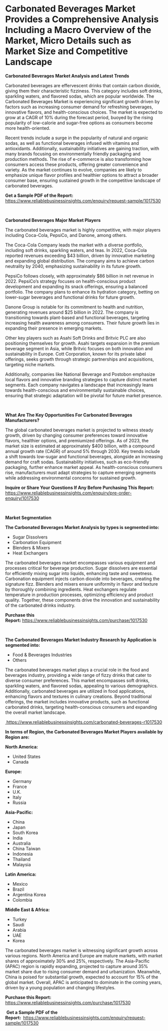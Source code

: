 <p><h1>Carbonated Beverages Market Provides a Comprehensive Analysis Including a Macro Overview of the Market, Micro Details such as Market Size and Competitive Landscape</h1></p><p><strong>Carbonated Beverages Market Analysis and Latest Trends</strong></p>
<p><p>Carbonated beverages are effervescent drinks that contain carbon dioxide, giving them their characteristic fizziness. This category includes soft drinks, sparkling waters, and flavored sodas, which are popular worldwide. The Carbonated Beverages Market is experiencing significant growth driven by factors such as increasing consumer demand for refreshing beverages, innovative flavors, and health-conscious choices. The market is expected to grow at a CAGR of 10% during the forecast period, buoyed by the rising popularity of low-calorie and sugar-free options as consumers become more health-oriented.</p><p>Recent trends include a surge in the popularity of natural and organic sodas, as well as functional beverages infused with vitamins and antioxidants. Additionally, sustainability initiatives are gaining traction, with many brands focusing on environmentally friendly packaging and production methods. The rise of e-commerce is also transforming how consumers access these products, offering greater convenience and variety. As the market continues to evolve, companies are likely to emphasize unique flavor profiles and healthier options to attract a broader consumer base, ensuring sustained growth in the competitive landscape of carbonated beverages.</p></p>
<p><strong>Get a Sample PDF of the Report:&nbsp;</strong> <a href="https://www.reliablebusinessinsights.com/enquiry/request-sample/1017530?utm_campaign=3368&utm_medium=2&utm_source=Github&utm_content=ia&utm_term=18042025&utm_id=carbonated-beverages">https://www.reliablebusinessinsights.com/enquiry/request-sample/1017530</a></p>
<p>&nbsp;</p>
<p><strong>Carbonated Beverages Major Market Players</strong></p>
<p><p>The carbonated beverages market is highly competitive, with major players including Coca-Cola, PepsiCo, and Danone, among others. </p><p>The Coca-Cola Company leads the market with a diverse portfolio, including soft drinks, sparkling waters, and teas. In 2022, Coca-Cola reported revenues exceeding $43 billion, driven by innovative marketing and expanding global distribution. The company aims to achieve carbon neutrality by 2040, emphasizing sustainability in its future growth.</p><p>PepsiCo follows closely, with approximately $86 billion in net revenue in 2022. PepsiCo’s strategy focuses on health-conscious product development and expanding its snack offerings, ensuring a balanced portfolio. The company plans to enhance its hydration category, betting on lower-sugar beverages and functional drinks for future growth.</p><p>Danone Group is notable for its commitment to health and nutrition, generating revenues around $25 billion in 2022. The company is transitioning towards plant-based and functional beverages, targeting increasing health awareness among consumers. Their future growth lies in expanding their presence in emerging markets.</p><p>Other key players such as Asahi Soft Drinks and Britvic PLC are also positioning themselves for growth. Asahi targets expansion in the premium beverage segment in Asia, while Britvic focuses on both innovation and sustainability in Europe. Cott Corporation, known for its private label offerings, seeks growth through strategic partnerships and acquisitions, targeting niche markets.</p><p>Additionally, companies like National Beverage and Postobon emphasize local flavors and innovative branding strategies to capture distinct market segments. Each company navigates a landscape that increasingly leans towards health-conscious and environmentally sustainable choices, ensuring that strategic adaptation will be pivotal for future market presence.</p></p>
<p>&nbsp;</p>
<p><strong>What Are The Key Opportunities For Carbonated Beverages Manufacturers?</strong></p>
<p><p>The global carbonated beverages market is projected to witness steady growth, driven by changing consumer preferences toward innovative flavors, healthier options, and premiumized offerings. As of 2023, the market size is estimated at approximately $400 billion, with a compound annual growth rate (CAGR) of around 5% through 2030. Key trends include a shift towards low-sugar and functional beverages, alongside an increasing demand for craft sodas. Sustainability initiatives, such as eco-friendly packaging, further enhance market appeal. As health-conscious consumers rise, manufacturers must adapt strategies to capture emerging segments while addressing environmental concerns for sustained growth.</p></p>
<p><strong>Inquire or Share Your Questions If Any Before Purchasing This Report:</strong> <a href="https://www.reliablebusinessinsights.com/enquiry/pre-order-enquiry/1017530?utm_campaign=3368&utm_medium=2&utm_source=Github&utm_content=ia&utm_term=18042025&utm_id=carbonated-beverages">https://www.reliablebusinessinsights.com/enquiry/pre-order-enquiry/1017530</a></p>
<p>&nbsp;</p>
<p><strong>Market Segmentation</strong></p>
<p><strong>The Carbonated Beverages Market Analysis by types is segmented into:</strong></p>
<p><ul><li>Sugar Dissolvers</li><li>Carbonation Equipment</li><li>Blenders & Mixers</li><li>Heat Exchangers</li></ul></p>
<p><p>The carbonated beverages market encompasses various equipment and processes critical for beverage production. Sugar dissolvers are essential for efficiently mixing sugar into liquids, enhancing taste and sweetness. Carbonation equipment injects carbon dioxide into beverages, creating the signature fizz. Blenders and mixers ensure uniformity in flavor and texture by thoroughly combining ingredients. Heat exchangers regulate temperature in production processes, optimizing efficiency and product quality. Together, these components drive the innovation and sustainability of the carbonated drinks industry.</p></p>
<p><strong>Purchase this Report:&nbsp;</strong><a href="https://www.reliablebusinessinsights.com/purchase/1017530?utm_campaign=3368&utm_medium=2&utm_source=Github&utm_content=ia&utm_term=18042025&utm_id=carbonated-beverages">https://www.reliablebusinessinsights.com/purchase/1017530</a></p>
<p>&nbsp;</p>
<p><strong>The Carbonated Beverages Market Industry Research by Application is segmented into:</strong></p>
<p><ul><li>Food & Beverages Industries</li><li>Others</li></ul></p>
<p><p>The carbonated beverages market plays a crucial role in the food and beverages industry, providing a wide range of fizzy drinks that cater to diverse consumer preferences. This market encompasses soft drinks, sparkling waters, and flavored sodas, appealing to various demographics. Additionally, carbonated beverages are utilized in food applications, enhancing flavors and textures in culinary creations. Beyond traditional offerings, the market includes innovative products, such as functional carbonated drinks, targeting health-conscious consumers and expanding the overall market landscape.</p></p>
<p><a href="https://www.reliablebusinessinsights.com/carbonated-beverages-r1017530?utm_campaign=3368&utm_medium=2&utm_source=Github&utm_content=ia&utm_term=18042025&utm_id=carbonated-beverages">&nbsp;https://www.reliablebusinessinsights.com/carbonated-beverages-r1017530</a></p>
<p><strong>In terms of Region, the Carbonated Beverages Market Players available by Region are:</strong></p>
<p>
    <p> <strong> North America: </strong>
        <ul>
            <li>United States</li>
            <li>Canada</li>
        </ul>
        </p> 
    <p> <strong> Europe: </strong>
        <ul>
            <li>Germany</li>
            <li>France</li>
            <li>U.K.</li>
            <li>Italy</li>
            <li>Russia</li>
        </ul>
        </p> 
    <p> <strong> Asia-Pacific: </strong>
        <ul>
            <li>China</li>
            <li>Japan</li>
            <li>South Korea</li>
            <li>India</li>
            <li>Australia</li>
            <li>China Taiwan</li>
            <li>Indonesia</li>
            <li>Thailand</li>
            <li>Malaysia</li>
        </ul>
        </p> 
    <p> <strong> Latin America: </strong>
        <ul>
            <li>Mexico</li>
            <li>Brazil</li>
            <li>Argentina Korea</li>
            <li>Colombia</li>
        </ul>
        </p> 
    <p> <strong> Middle East & Africa: </strong>
        <ul>
            <li>Turkey</li>
            <li>Saudi</li>
            <li>Arabia</li>
            <li>UAE</li>
            <li>Korea</li>
        </ul>
    </p>
    </p>
<p><p>The carbonated beverages market is witnessing significant growth across various regions. North America and Europe are mature markets, with market shares of approximately 30% and 25%, respectively. The Asia-Pacific (APAC) region is rapidly expanding, projected to capture around 35% market share due to rising consumer demand and urbanization. Meanwhile, China is poised for substantial growth, expected to account for 15% of the global market. Overall, APAC is anticipated to dominate in the coming years, driven by a young population and changing lifestyles.</p></p>
<p><strong>Purchase this Report: </strong><a href="https://www.reliablebusinessinsights.com/purchase/1017530?utm_campaign=3368&utm_medium=2&utm_source=Github&utm_content=ia&utm_term=18042025&utm_id=carbonated-beverages">https://www.reliablebusinessinsights.com/purchase/1017530</a></p>
<p>&nbsp;<strong>Get a Sample PDF of the Report:&nbsp;&nbsp;</strong><a href="https://www.reliablebusinessinsights.com/enquiry/request-sample/1017530?utm_campaign=3368&utm_medium=2&utm_source=Github&utm_content=ia&utm_term=18042025&utm_id=carbonated-beverages">https://www.reliablebusinessinsights.com/enquiry/request-sample/1017530</a></p>
<p><strong></strong></p>
<p><p></p><p></p><p></p></p>